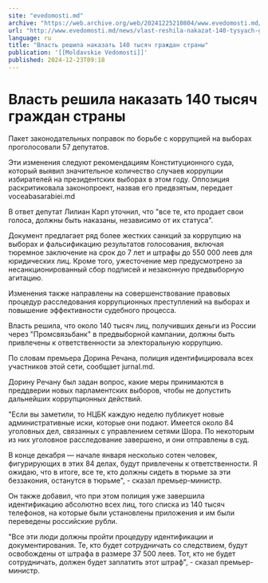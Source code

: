 ```yaml
---
site: "evedomosti.md"
archive: "https://web.archive.org/web/20241225210804/www.evedomosti.md/news/vlast-reshila-nakazat-140-tysyach-grazhdan-strany"
url: "http://www.evedomosti.md/news/vlast-reshila-nakazat-140-tysyach-grazhdan-strany"
language: ru
title: "Власть решила наказать 140 тысяч граждан страны"
publication: '[[Moldavskie Vedomosti]]'
published: 2024-12-23T09:18
---
```


# Власть решила наказать 140 тысяч граждан страны

Пакет законодательных поправок по борьбе с коррупцией на выборах проголосовали 57 депутатов.

Эти изменения следуют рекомендациям Конституционного суда, который выявил значительное количество случаев коррупции избирателей на президентских выборах в этом году. Оппозиция раскритиковала законопроект, назвав его предвзятым, передает voceabasarabiei.md

В ответ депутат Лилиан Карп уточнил, что "все те, кто продает свои голоса, должны быть наказаны, независимо от их статуса".

Документ предлагает ряд более жестких санкций за коррупцию на выборах и фальсификацию результатов голосования, включая тюремное заключение на срок до 7 лет и штрафы до 550 000 леев для юридических лиц. Кроме того, ужесточение мер предусмотрено за несанкционированный сбор подписей и незаконную предвыборную агитацию.

Изменения также направлены на совершенствование правовых процедур расследования коррупционных преступлений на выборах и повышение эффективности судебного процесса.

Власть решила, что около 140 тысяч лиц, получивших деньги из России через "Промсвязьбанк" в предвыборной кампании, должны быть привлечены к ответственности за электоральную коррупцию.

По словам премьера Дорина Речана, полиция идентифицировала всех участников этой сети, сообщает jurnal.md.

Дорину Речану был задан вопрос, какие меры принимаются в преддверии новых парламентских выборов, чтобы не допустить дальнейших коррупционных действий.

"Если вы заметили, то НЦБК каждую неделю публикует новые административные иски, которые они подают. Имеется около 84 уголовных дел, связанных с управлением сетями Шора. По некоторым из них уголовное расследование завершено, и они отправлены в суд.

В конце декабря — начале января несколько сотен человек, фигурирующих в этих 84 делах, будут привлечены к ответственности. Я ожидаю, что в итоге, все те, кто должны сидеть в тюрьме за эти беззакония, останутся в тюрьме", - сказал премьер-министр.

Он также добавил, что при этом полиция уже завершила идентификацию абсолютно всех лиц, того списка из 140 тысяч телефонов, на которые были установлены приложения и им были переведены российские рубли.

"Все эти люди должны пройти процедуру идентификации и документирования. Те, кто будет сотрудничать со следствием, будут освобождены от штрафа в размере 37 500 леев. Тот, кто не будет сотрудничать, должен будет заплатить этот штраф", - сказал премьер-министр.